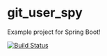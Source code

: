 # git_user_spy
Example project for Spring Boot!


[![Build Status](https://travis-ci.org/erictraining/git_user_spy.svg?branch=master)](https://travis-ci.org/erictraining/git_user_spy)
